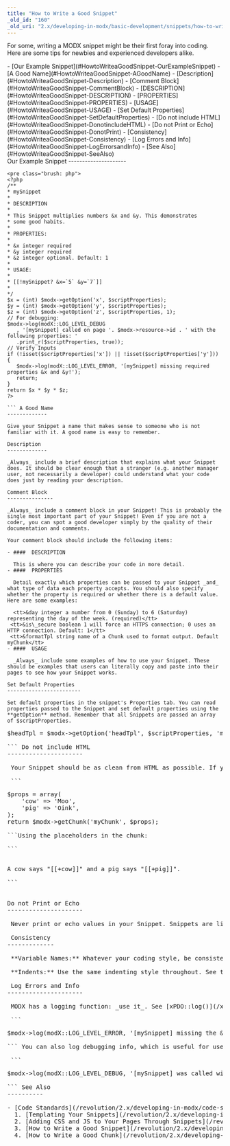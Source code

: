```yaml
---
title: "How to Write a Good Snippet"
_old_id: "160"
_old_uri: "2.x/developing-in-modx/basic-development/snippets/how-to-write-a-good-snippet"
---
```


 For some, writing a MODX snippet might be their first foray into coding. Here are some tips for newbies and experienced developers alike.

<div>- [Our Example Snippet](#HowtoWriteaGoodSnippet-OurExampleSnippet)
- [A Good Name](#HowtoWriteaGoodSnippet-AGoodName)
- [Description](#HowtoWriteaGoodSnippet-Description)
- [Comment Block](#HowtoWriteaGoodSnippet-CommentBlock)
  - [DESCRIPTION](#HowtoWriteaGoodSnippet-DESCRIPTION)
  - [PROPERTIES](#HowtoWriteaGoodSnippet-PROPERTIES)
  - [USAGE](#HowtoWriteaGoodSnippet-USAGE)
- [Set Default Properties](#HowtoWriteaGoodSnippet-SetDefaultProperties)
- [Do not include HTML](#HowtoWriteaGoodSnippet-DonotincludeHTML)
- [Do not Print or Echo](#HowtoWriteaGoodSnippet-DonotPrint)
- [Consistency](#HowtoWriteaGoodSnippet-Consistency)
- [Log Errors and Info](#HowtoWriteaGoodSnippet-LogErrorsandInfo)
- [See Also](#HowtoWriteaGoodSnippet-SeeAlso)
 
</div> Our Example Snippet 
---------------------

 ```
<pre class="brush: php">
<?php
/**
 * mySnippet
 *
 * DESCRIPTION
 *
 * This Snippet multiplies numbers &x and &y. This demonstrates
 * some good habits.
 *
 * PROPERTIES:
 *
 * &x integer required
 * &y integer required
 * &z integer optional. Default: 1
 *
 * USAGE:
 *
 * [[!mySnippet? &x=`5` &y=`7`]]
 *
 */
$x = (int) $modx->getOption('x', $scriptProperties);
$y = (int) $modx->getOption('y', $scriptProperties);
$z = (int) $modx->getOption('z', $scriptProperties, 1);
// For debugging:
$modx->log(modX::LOG_LEVEL_DEBUG
    , '[mySnippet] called on page '. $modx->resource->id . ' with the following properties: '
    .print_r($scriptProperties, true));
// Verify Inputs
if (!isset($scriptProperties['x']) || !isset($scriptProperties['y'])) {
    $modx->log(modX::LOG_LEVEL_ERROR, '[mySnippet] missing required properties &x and &y!');
    return;
}
return $x * $y * $z;
?>

``` A Good Name 
-------------

 Give your Snippet a name that makes sense to someone who is not familiar with it. A good name is easy to remember.

 Description 
-------------

 _Always_ include a brief description that explains what your Snippet does. It should be clear enough that a stranger (e.g. another manager user, not necessarily a developer) could understand what your code does just by reading your description.

 Comment Block 
---------------

 _Always_ include a comment block in your Snippet! This is probably the single most important part of your Snippet! Even if you are not a coder, you can spot a good developer simply by the quality of their documentation and comments.

 Your comment block should include the following items:

- ####  DESCRIPTION 
  
   This is where you can describe your code in more detail.
- ####  PROPERTIES 
  
   Detail exactly which properties can be passed to your Snippet _and_ what type of data each property accepts. You should also specify whether the property is required or whether there is a default value. Here are some examples:
  
   <tt>&day integer a number from 0 (Sunday) to 6 (Saturday) representing the day of the week. (required)</tt>   
  <tt>&is\_secure boolean 1 will force an HTTPS connection; 0 uses an HTTP connection. Default: 1</tt>   
  <tt>&formatTpl string name of a Chunk used to format output. Default myChunk</tt>
- ####  USAGE 
  
   _Always_ include some examples of how to use your Snippet. These should be examples that users can literally copy and paste into their pages to see how your Snippet works.

 Set Default Properties 
------------------------

 Set default properties in the snippet's Properties tab. You can read properties passed to the Snippet and set default properties using the **getOption** method. Remember that all Snippets are passed an array of $scriptProperties.

 ```
<pre class="brush: php">
$headTpl = $modx->getOption('headTpl', $scriptProperties, 'myHeadTpl');

``` Do not include HTML 
---------------------

 Your Snippet should be as clean from HTML as possible. If you need to format the output, use a Chunk to format the output. This is an important architectural principle!

 ```
<pre class="brush: php">
$props = array(
    'cow' => 'Moo',
    'pig' => 'Oink',
);
return $modx->getChunk('myChunk', $props);

```Using the placeholders in the chunk:

```
<pre class="brush: html">
<!-- myChunk -->
A cow says "[[+cow]]" and a pig says "[[+pig]]".

```


Do not Print or Echo 
---------------------

 Never print or echo values in your Snippet. Snippets are like functions: they should _return_ data. While using print or echo statements may appear to work, they can have unexpected results. Always gather your output into a variable string such as $output and return that variable string.

 Consistency 
-------------

 **Variable Names:** Whatever your coding style, be consistent. If you want to use camelCase variable names, then make sure all your variables use that style.

 **Indents:** Use the same indenting style throughout. See the MODX [Code Standards](/revolution/2.x/developing-in-modx/code-standards) for some great recommendations on how to structure your code.

 Log Errors and Info 
---------------------

 MODX has a logging function: _use it_. See [xPDO::log()](/xpdo/2.x/class-reference/xpdo/xpdo.log). If your users forgot to include a required property, log an error so your users will know it.

 ```
<pre class="brush: php">
$modx->log(modX::LOG_LEVEL_ERROR, '[mySnippet] missing the &xyz property!');

``` You can also log debugging info, which is useful for users who are debugging things. This will only be written to the error log when the log\_level system setting is set to the appropriate level.

 ```
<pre class="brush: php">
$modx->log(modX::LOG_LEVEL_DEBUG, '[mySnippet] was called with the following properties: '.print_r($scriptProperties,true));

``` See Also 
----------

- [Code Standards](/revolution/2.x/developing-in-modx/code-standards "Code Standards")
  1. [Templating Your Snippets](/revolution/2.x/developing-in-modx/basic-development/snippets/templating-your-snippets)
  2. [Adding CSS and JS to Your Pages Through Snippets](/revolution/2.x/developing-in-modx/basic-development/snippets/adding-css-and-js-to-your-pages-through-snippets)
  3. [How to Write a Good Snippet](/revolution/2.x/developing-in-modx/basic-development/snippets/how-to-write-a-good-snippet)
  4. [How to Write a Good Chunk](/revolution/2.x/developing-in-modx/basic-development/snippets/how-to-write-a-good-chunk)